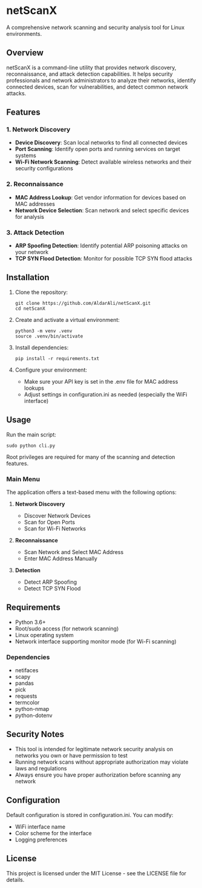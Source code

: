 # netScanX

A comprehensive network scanning and security analysis tool for Linux environments.

## Overview

netScanX is a command-line utility that provides network discovery, reconnaissance, and attack detection capabilities. It helps security professionals and network administrators to analyze their networks, identify connected devices, scan for vulnerabilities, and detect common network attacks.

## Features

### 1. Network Discovery
- **Device Discovery**: Scan local networks to find all connected devices
- **Port Scanning**: Identify open ports and running services on target systems
- **Wi-Fi Network Scanning**: Detect available wireless networks and their security configurations

### 2. Reconnaissance
- **MAC Address Lookup**: Get vendor information for devices based on MAC addresses
- **Network Device Selection**: Scan network and select specific devices for analysis

### 3. Attack Detection
- **ARP Spoofing Detection**: Identify potential ARP poisoning attacks on your network
- **TCP SYN Flood Detection**: Monitor for possible TCP SYN flood attacks

## Installation

1. Clone the repository:
   ```
   git clone https://github.com/AldarAli/netScanX.git
   cd netScanX
   ```

2. Create and activate a virtual environment:
   ```
   python3 -m venv .venv
   source .venv/bin/activate
   ```

3. Install dependencies:
   ```
   pip install -r requirements.txt
   ```

4. Configure your environment:
   - Make sure your API key is set in the .env file for MAC address lookups
   - Adjust settings in configuration.ini as needed (especially the WiFi interface)

## Usage

Run the main script:

```
sudo python cli.py
```

Root privileges are required for many of the scanning and detection features.

### Main Menu

The application offers a text-based menu with the following options:

1. **Network Discovery**
   - Discover Network Devices
   - Scan for Open Ports
   - Scan for Wi-Fi Networks

2. **Reconnaissance**
   - Scan Network and Select MAC Address
   - Enter MAC Address Manually

3. **Detection**
   - Detect ARP Spoofing
   - Detect TCP SYN Flood

## Requirements

- Python 3.6+
- Root/sudo access (for network scanning)
- Linux operating system
- Network interface supporting monitor mode (for Wi-Fi scanning)

### Dependencies

- netifaces
- scapy
- pandas
- pick
- requests
- termcolor
- python-nmap
- python-dotenv

## Security Notes

- This tool is intended for legitimate network security analysis on networks you own or have permission to test
- Running network scans without appropriate authorization may violate laws and regulations
- Always ensure you have proper authorization before scanning any network

## Configuration

Default configuration is stored in configuration.ini. You can modify:

- WiFi interface name
- Color scheme for the interface
- Logging preferences

## License

This project is licensed under the MIT License - see the LICENSE file for details.